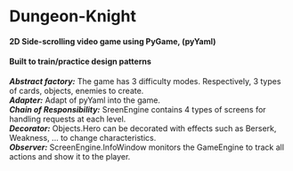 # Dungeon-Knight  
#### 2D Side-scrolling video game using PyGame, (pyYaml)

#### Built to train/practice design patterns
***Abstract factory:*** The game has 3 difficulty modes. Respectively, 3 types of cards, objects, enemies to create.  
***Adapter:*** Adapt of pyYaml into the game.  
***Chain of Responsibility:*** SreenEngine contains 4 types of screens for handling requests at each level.  
***Decorator:*** Objects.Hero can be decorated with effects such as Berserk, Weakness, ... to change characteristics.  
***Observer:*** ScreenEngine.InfoWindow monitors the GameEngine to track all actions and show it to the player.  
